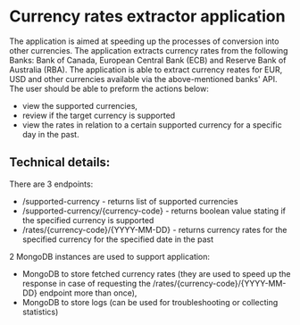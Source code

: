 # Currency rates extractor application

The application is aimed at speeding up the processes of conversion into other currencies. The application extracts currency rates from the following Banks: Bank of Canada, European Central Bank (ECB) and Reserve Bank of Australia (RBA).
The application is able to extract currency reates for EUR, USD and other currencies available via the above-mentioned banks' API.
The user should be able to preform the actions below:
- view the supported currencies, 
- review if the target currency is supported
- view the rates in relation to a certain supported currency for a specific day in the past.

## Technical details:
There are 3 endpoints:
- /supported-currency - returns list of supported currencies
- /supported-currency/{currency-code} - returns boolean value stating if the specified currency is supported
- /rates/{currency-code}/{YYYY-MM-DD} - returns currency rates for the specified currency for the specified date in the past

2 MongoDB instances are used to support application:
- MongoDB to store fetched currency rates (they are used to speed up the response in case of requesting the /rates/{currency-code}/{YYYY-MM-DD} endpoint more than once),
- MongoDB to store logs (can be used for troubleshooting or collecting statistics)